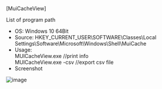 [MuiCacheView]  

List of program path  

- OS: Windows 10 64Bit
- Source: HKEY_CURRENT_USER\SOFTWARE\Classes\Local Settings\Software\Microsoft\Windows\Shell\MuiCache  
- Usage:  
MUICacheView.exe //print info  
MUICacheView.exe -csv //export csv file  
- Screenshot  

![image](https://user-images.githubusercontent.com/69110090/95345541-caf51080-08f5-11eb-9cce-6e7c89c489b6.png)
